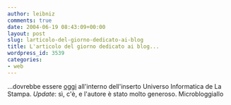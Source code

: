 ```yaml
---
author: leibniz
comments: true
date: 2004-06-19 08:43:09+00:00
layout: post
slug: larticolo-del-giorno-dedicato-ai-blog
title: L'articolo del giorno dedicato ai blog...
wordpress_id: 3539
categories:
- web
---
```


...dovrebbe essere [oggi](http://www.iftf.it/yellowblog/archivio.asp?month=2004/06#1124) all'interno dell'inserto Universo Informatica de La Stampa. _Update_: sì, c'è, e l'autore è stato molto generoso.
Microbloggiallo
